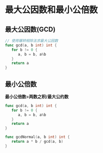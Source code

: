 # 最大公因数和最小公倍数

## 最大公因数(GCD)

```go
// 使用辗转相除法求最大公因数
func gcd(a, b int) int {
   for b != 0 {
      a, b = b, a%b
   }
   return a
}
```



## 最小公倍数

**最小公倍数=两数之积/最大公约数**



```go
func gcd(a, b int) int {
   for b != 0 {
      a, b = b, a%b
   }
   return a
}

func gcdNormal(a, b int) int {
   return a * b / gcd(a, b)
}
```